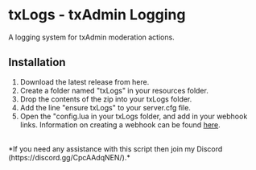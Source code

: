 # txLogs - txAdmin Logging
A logging system for txAdmin moderation actions.
## Installation
1. Download the latest release from here.
2. Create a folder named "txLogs" in your resources folder.
3. Drop the contents of the zip into your txLogs folder.
4. Add the line "ensure txLogs" to your server.cfg file.
5. Open the "config.lua in your txLogs folder, and add in your webhook links. Information on creating a webhook can be found [here](https://support.discord.com/hc/en-us/articles/228383668-Intro-to-Webhooks).
<br>
*If you need any assistance with this script then join my Discord (https://discord.gg/CpcAAdqNEN/).*
